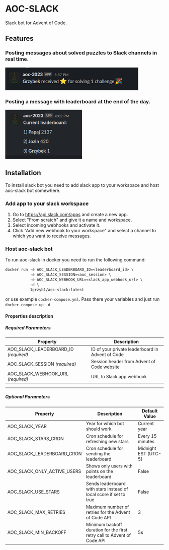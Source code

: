 # AOC-SLACK

Slack bot for Advent of Code.

## Features

### Posting messages about solved puzzles to Slack channels in real time.

![img.png](stars.png)

### Posting a message with leaderboard at the end of the day.

![img_2.png](leaderboard.png)

## Installation

To install slack bot you need to add slack app to your workspace and host aoc-slack bot somewhere.

### Add app to your slack workspace

1. Go to https://api.slack.com/apps and create a new app.
2. Select "From scratch" and give it a name and workspace.
3. Select incoming webhooks and activate it.
4. Click "Add new webhook to your workspace" and select a channel to which you want to receive messages.

### Host aoc-slack bot

To run aoc-slack in docker you need to run the following command:

```shell
docker run -e AOC_SLACK_LEADERBOARD_ID=<leaderboard_id> \
           -e AOC_SLACK_SESSION=<aoc_session> \
           -e AOC_SLACK_WEBHOOK_URL=<slack_app_webhook_url> \
           -d \
           1grzyb1/aoc-slack:latest
```

or use example `docker-compose.yml`. Pass there your variables and just run `docker-compose up -d`

#### Properties description

##### **Required Parameters**

| Property                              | Description                                      |
|---------------------------------------|--------------------------------------------------|
| AOC_SLACK_LEADERBOARD_ID _(required)_ | ID of your private leaderboard in Advent of Code |
| AOC_SLACK_SESSION _(required)_        | Session header from Advent of Code website       |
| AOC_SLACK_WEBHOOK_URL _(required)_    | URL to Slack app webhook                         |

---

##### **Optional Parameters**

| Property                    | Description                                                             | Default Value        |
|-----------------------------|-------------------------------------------------------------------------|----------------------|
| AOC_SLACK_YEAR              | Year for which bot should work                                          | Current year         |
| AOC_SLACK_STARS_CRON        | Cron schedule for refreshing new stars                                  | Every 15 minutes     |
| AOC_SLACK_LEADERBOARD_CRON  | Cron schedule for sending the leaderboard                               | Midnight EST (UTC-5) |
| AOC_SLACK_ONLY_ACTIVE_USERS | Shows only users with points on the leaderboard                         | False                |
| AOC_SLACK_USE_STARS         | Sends leaderboard with stars instead of local score if set to true      | False                |
| AOC_SLACK_MAX_RETRIES       | Maximum number of retries for the Advent of Code API                    | 3                    |
| AOC_SLACK_MIN_BACKOFF       | Minimum backoff duration for the first retry call to Advent of Code API | 5s                   |